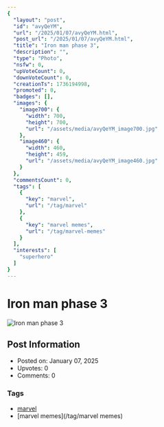 ```yaml
---
{
  "layout": "post",
  "id": "avyQeYM",
  "url": "/2025/01/07/avyQeYM.html",
  "post_url": "/2025/01/07/avyQeYM.html",
  "title": "Iron man phase 3",
  "description": "",
  "type": "Photo",
  "nsfw": 0,
  "upVoteCount": 0,
  "downVoteCount": 0,
  "creationTs": 1736194998,
  "promoted": 0,
  "badges": [],
  "images": {
    "image700": {
      "width": 700,
      "height": 700,
      "url": "/assets/media/avyQeYM_image700.jpg"
    },
    "image460": {
      "width": 460,
      "height": 459,
      "url": "/assets/media/avyQeYM_image460.jpg"
    }
  },
  "commentsCount": 0,
  "tags": [
    {
      "key": "marvel",
      "url": "/tag/marvel"
    },
    {
      "key": "marvel memes",
      "url": "/tag/marvel-memes"
    }
  ],
  "interests": [
    "superhero"
  ]
}
---
```


# Iron man phase 3

![Iron man phase 3](/assets/media/avyQeYM_image700.jpg)

## Post Information

- Posted on: January 07, 2025
- Upvotes: 0
- Comments: 0

### Tags

- [marvel](/tag/marvel)
- [marvel memes](/tag/marvel memes)
